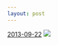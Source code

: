 ```yaml
---
layout: post
---
```


<p>
  <time><a href="/56">2013-09-22</a></time>
  <a href="/56"><img src="{{ site.assets_url }}/56-640.jpg" srcset="{{ site.assets_url }}/56-1280.jpg 1280w, {{ site.assets_url }}/56-960.jpg 960w, {{ site.assets_url }}/56-640.jpg 640w, {{ site.assets_url }}/56-320.jpg 320w" sizes="(min-width: 700px) 50vw, calc(100vw - 2rem)" /></a>
</p>
